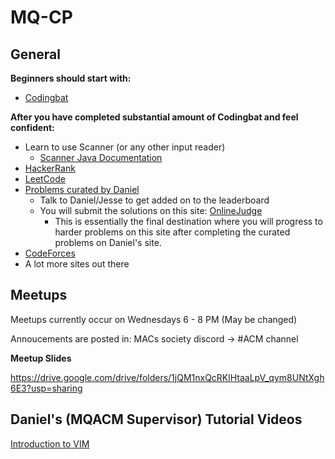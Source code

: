 # MQ-CP

## General

**Beginners should start with:**

- [Codingbat](https://codingbat.com/)

**After you have completed substantial amount of Codingbat and feel confident:**

- Learn to use Scanner (or any other input reader)
    - [Scanner Java Documentation](https://docs.oracle.com/en/java/javase/12/docs/api/java.base/java/util/Scanner.html)
- [HackerRank](https://www.hackerrank.com/)
- [LeetCode](https://leetcode.com/)
- [Problems curated by Daniel](http://www.mqacm.ninja/problems)
    - Talk to Daniel/Jesse to get added on to the leaderboard
    - You will submit the solutions on this site: [OnlineJudge](https://onlinejudge.org/)
        - This is essentially the final destination where you will progress to harder problems on this site after completing the curated problems on Daniel's site.
- [CodeForces](https://codeforces.com/)
- A lot more sites out there

## Meetups

Meetups currently occur on Wednesdays 6 - 8 PM (May be changed)

Annoucements are posted in: MACs society discord -> #ACM channel

__Meetup Slides__

https://drive.google.com/drive/folders/1jQM1nxQcRKlHtaaLpV_qym8UNtXgh6E3?usp=sharing

## Daniel's (MQACM Supervisor) Tutorial Videos

[Introduction to VIM](https://www.youtube.com/watch?v=bpEhXMg8GFk&feature=youtu.be)


